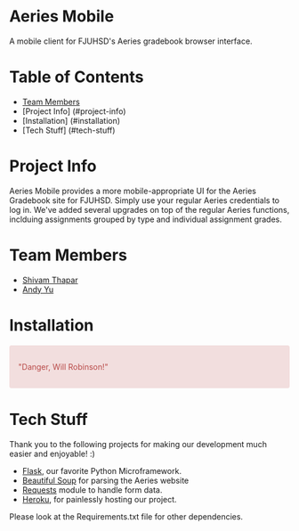 Aeries Mobile
=============

A mobile client for FJUHSD's Aeries gradebook browser interface. 

# Table of Contents
 
* [Team Members](#team-members)
* [Project Info] (#project-info)
* [Installation] (#installation)
* [Tech Stuff] (#tech-stuff)

# <a name= "project-info"></a>Project Info
Aeries Mobile provides a more mobile-appropriate UI for the Aeries Gradebook site for FJUHSD. Simply use your regular Aeries credentials to log in. We've added several upgrades on top of the regular Aeries functions, inclduing assignments grouped by type and individual assignment grades. 


# <a name="team-members"></a>Team Members
* [Shivam Thapar](http://www.shivamthapar.com)
* [Andy Yu](https://github.com/AndyYu)

# <a name="installation"></a>Installation
<div class="alert alert-danger" style="background-color: #f2dede;border-color: #eed3d7;color: #b94a48;padding: 15px;margin-bottom: 20px;border: 1px solid transparent;border-radius: 4px;">
<p>"Danger, Will Robinson!"</p>
</div>

# <a name="tech-stuff"></a>Tech Stuff
Thank you to the following projects for making our development much easier and enjoyable! :)

* [Flask](http://flask.pocoo.org/), our favorite Python Microframework.
* [Beautiful Soup](http://www.crummy.com/software/BeautifulSoup/) for parsing the Aeries website
* [Requests](http://docs.python-requests.org/en/latest/) module to handle form data. 
* [Heroku](https://www.heroku.com/), for painlessly hosting our project.

Please look at the Requirements.txt file for other dependencies.


